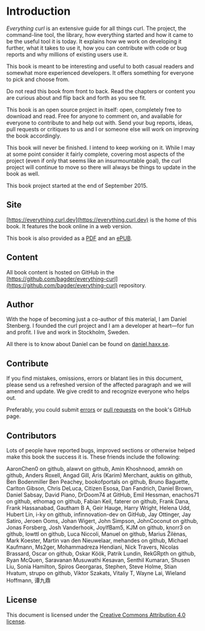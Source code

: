 # Introduction

*Everything curl* is an extensive guide for all things curl. The project, the
command-line tool, the library, how everything started and how it came to be
the useful tool it is today. It explains how we work on developing it further,
what it takes to use it, how you can contribute with code or bug reports and
why millions of existing users use it.

This book is meant to be interesting and useful to both casual readers and
somewhat more experienced developers. It offers something for everyone to pick
and choose from. 

Do not read this book from front to back. Read the chapters or content you are
curious about and flip back and forth as you see fit.

This book is an open source project in itself: open, completely free to
download and read. Free for anyone to comment on, and available for everyone
to contribute to and help out with. Send your bug reports, ideas, pull
requests or critiques to us and I or someone else will work on improving the
book accordingly.

This book will never be finished. I intend to keep working on it. While I may
at some point consider it fairly complete, covering most aspects of the
project (even if only that seems like an insurmountable goal), the curl
project will continue to move so there will always be things to update in the
book as well.

This book project started at the end of September 2015.

## Site

[https://everything.curl.dev](https://everything.curl.dev) is the home of this
book. It features the book online in a web version.

This book is also provided as a [PDF](https://daniel.haxx.se/everything-curl/everything-curl.pdf) and an [ePUB](https://daniel.haxx.se/everything-curl/everything-curl.epub).

## Content

All book content is hosted on GitHub in the
[https://github.com/bagder/everything-curl](https://github.com/bagder/everything-curl)
repository.

## Author

With the hope of becoming just a co-author of this material, I am Daniel
Stenberg. I founded the curl project and I am a developer at heart—for fun and
profit. I live and work in Stockholm, Sweden.

All there is to know about Daniel can be found on [daniel.haxx.se](https://daniel.haxx.se/).

## Contribute

If you find mistakes, omissions, errors or blatant lies in this document,
please send us a refreshed version of the affected paragraph and we will amend
and update. We give credit to and recognize everyone who helps out.

Preferably, you could submit
[errors](https://github.com/bagder/everything-curl/issues) or [pull
requests](https://github.com/bagder/everything-curl/pulls) on the book's
GitHub page.

## Contributors

Lots of people have reported bugs, improved sections or otherwise helped
make this book the success it is. These friends include the following:

AaronChen0 on github,
alawvt on github,
Amin Khoshnood,
amnkh on github,
Anders Roxell,
Angad Gill,
Aris (Karim) Merchant,
auktis on github,
Ben Bodenmiller
Ben Peachey,
bookofportals on github,
Bruno Baguette,
Carlton Gibson,
Chris DeLuca,
Citizen Esosa,
Dan Fandrich,
Daniel Brown,
Daniel Sabsay,
David Piano,
DrDoom74 at GitHub,
Emil Hessman,
enachos71 on github,
ethomag on github,
Fabian Keil,
faterer on github,
Frank Dana,
Frank Hassanabad,
Gautham B A,
Geir Hauge,
Harry Wright,
Helena Udd,
Hubert Lin,
i-ky on github,
infinnovation-dev on GitHub,
Jay Ottinger,
Jay Satiro,
Jeroen Ooms,
Johan Wigert,
John Simpson,
JohnCoconut on github,
Jonas Forsberg,
Josh Vanderhook,
JoyIfBam5,
KJM on github,
knorr3 on github,
lowttl on github,
Luca Niccoli,
Manuel on github,
Marius Žilėnas,
Mark Koester,
Martin van den Nieuwelaar,
mehandes on github,
Michael Kaufmann,
Ms2ger,
Mohammadreza Hendiani,
Nick Travers,
Nicolas Brassard,
Oscar on github,
Oskar Köök,
Patrik Lundin,
RekGRpth on github,
Ryan McQuen,
Saravanan Musuwathi Kesavan,
Senthil Kumaran,
Shusen Liu,
Sonia Hamilton,
Spiros Georgaras,
Stephen,
Steve Holme,
Stian Hvatum,
strupo on github,
Viktor Szakats,
Vitaliy T,
Wayne Lai,
Wieland Hoffmann,
谭九鼎

## License

This document is licensed under the [Creative Commons Attribution 4.0
license](https://creativecommons.org/licenses/by/4.0/).
